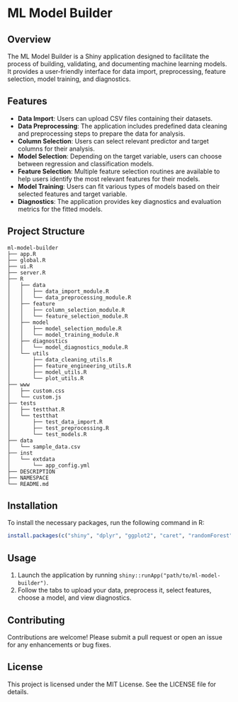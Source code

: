 # ML Model Builder

## Overview
The ML Model Builder is a Shiny application designed to facilitate the process of building, validating, and documenting machine learning models. It provides a user-friendly interface for data import, preprocessing, feature selection, model training, and diagnostics.

## Features
- **Data Import**: Users can upload CSV files containing their datasets.
- **Data Preprocessing**: The application includes predefined data cleaning and preprocessing steps to prepare the data for analysis.
- **Column Selection**: Users can select relevant predictor and target columns for their analysis.
- **Model Selection**: Depending on the target variable, users can choose between regression and classification models.
- **Feature Selection**: Multiple feature selection routines are available to help users identify the most relevant features for their models.
- **Model Training**: Users can fit various types of models based on their selected features and target variable.
- **Diagnostics**: The application provides key diagnostics and evaluation metrics for the fitted models.

## Project Structure
```
ml-model-builder
├── app.R
├── global.R
├── ui.R
├── server.R
├── R
│   ├── data
│   │   ├── data_import_module.R
│   │   └── data_preprocessing_module.R
│   ├── feature
│   │   ├── column_selection_module.R
│   │   └── feature_selection_module.R
│   ├── model
│   │   ├── model_selection_module.R
│   │   └── model_training_module.R
│   ├── diagnostics
│   │   └── model_diagnostics_module.R
│   └── utils
│       ├── data_cleaning_utils.R
│       ├── feature_engineering_utils.R
│       ├── model_utils.R
│       └── plot_utils.R
├── www
│   ├── custom.css
│   └── custom.js
├── tests
│   ├── testthat.R
│   └── testthat
│       ├── test_data_import.R
│       ├── test_preprocessing.R
│       └── test_models.R
├── data
│   └── sample_data.csv
├── inst
│   └── extdata
│       └── app_config.yml
├── DESCRIPTION
├── NAMESPACE
└── README.md
```

## Installation
To install the necessary packages, run the following command in R:
```R
install.packages(c("shiny", "dplyr", "ggplot2", "caret", "randomForest", "e1071"))
```

## Usage
1. Launch the application by running `shiny::runApp("path/to/ml-model-builder")`.
2. Follow the tabs to upload your data, preprocess it, select features, choose a model, and view diagnostics.

## Contributing
Contributions are welcome! Please submit a pull request or open an issue for any enhancements or bug fixes.

## License
This project is licensed under the MIT License. See the LICENSE file for details.